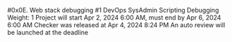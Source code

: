 #0x0E. Web stack debugging #1
DevOps
SysAdmin
Scripting
Debugging
 Weight: 1
 Project will start Apr 2, 2024 6:00 AM, must end by Apr 6, 2024 6:00 AM
 Checker was released at Apr 4, 2024 8:24 PM
 An auto review will be launched at the deadline

#

